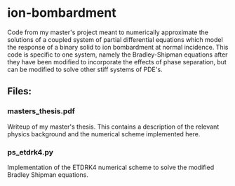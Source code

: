 # ion-bombardment
Code from my master's project meant to numerically approximate the solutions of a coupled system of partial differential equations which model the response of a binary solid to ion bombardment at normal incidence. This code is specific to one system, namely the Bradley-Shipman equations after they have been modified to incorporate the effects of phase separation, but can be modified to solve other stiff systems of PDE's. 
## Files:
### masters_thesis.pdf
Writeup of my master's thesis. This contains a description of the relevant physics background and the numerical scheme implemented here.
### ps_etdrk4.py
Implementation of the ETDRK4 numerical scheme to solve the modified Bradley Shipman equations.

